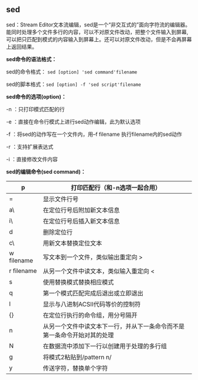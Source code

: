 ## sed

sed：Stream Editor文本流编辑，sed是一个“非交互式的”面向字符流的编辑器。能同时处理多个文件多行的内容，可以不对原文件改动，把整个文件输入到屏幕,可以把只匹配到模式的内容输入到屏幕上。还可以对原文件改动，但是不会再屏幕上返回结果。 

**sed命令的语法格式：**

sed的命令格式： `sed [option] 'sed command'filename`

sed的脚本格式：`sed [option] -f 'sed script'filename`

**sed命令的选项(option)：**

-n ：只打印模式匹配的行

-e ：直接在命令行模式上进行sed动作编辑，此为默认选项

-f ：将sed的动作写在一个文件内，用–f filename 执行filename内的sed动作

-r ：支持扩展表达式

-i ：直接修改文件内容

**sed的编辑命令(sed command)：**

| p          | 打印匹配行（和-n选项一起合用）                               |
| ---------- | ------------------------------------------------------------ |
| =          | 显示文件行号                                                 |
| a\         | 在定位行号后附加新文本信息                                   |
| i\         | 在定位行号后插入新文本信息                                   |
| d          | 删除定位行                                                   |
| c\         | 用新文本替换定位文本                                         |
| w filename | 写文本到一个文件，类似输出重定向 >                           |
| r filename | 从另一个文件中读文本，类似输入重定向 <                       |
| s          | 使用替换模式替换相应模式                                     |
| q          | 第一个模式匹配完成后退出或立即退出                           |
| l          | 显示与八进制ACSII代码等价的控制符                            |
| {}         | 在定位行执行的命令组，用分号隔开                             |
| n          | 从另一个文件中读文本下一行，并从下一条命令而不是第一条命令开始对其的处理 |
| N          | 在数据流中添加下一行以创建用于处理的多行组                   |
| g          | 将模式2粘贴到/pattern n/                                     |
| y          | 传送字符，替换单个字符                                       |